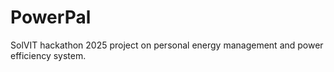 # PowerPal
SolVIT hackathon 2025 project on personal energy management and power efficiency system.
